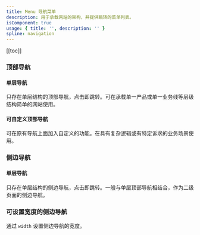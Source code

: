 ```yaml
---
title: Menu 导航菜单
description: 用于承载网站的架构，并提供跳转的菜单列表。
isComponent: true
usage: { title: '', description: '' }
spline: navigation
---
```


[[toc]]

<script>
import Usage from "../DocUsage.svelte"
</script>

<Usage></Usage>

### 顶部导航

#### 单层导航

只存在单层结构的顶部导航，点击即跳转。可在承载单一产品或单一业务线等层级结构简单的网站使用。

<script>
import TopSingle from "../../example/TopSingle.svelte"
</script>

<TopSingle></TopSingle>

[//]: # '#### 双层导航'
[//]: #
[//]: # '顶部导航可承载2级页面导航。常用于聚焦单个业务线下的二级页面导航。'
[//]: #
[//]: # '<script>'
[//]: # 'import TopDouble from "../../example/TopDouble.svelte"'
[//]: # '</script>'
[//]: #
[//]: # '<TopDouble></TopDouble>'
[//]: #
[//]: # '#### 多层收纳导航'
[//]: #
[//]: # '顶部导航下拉菜单收纳2-3级页面导航，可拓展分组展示，常用于多种业务下的快速切换导航。'
[//]: #
[//]: # '<script>'
[//]: # 'import TopMultiple from "../../example/TopMultiple.svelte"'
[//]: # '</script>'
[//]: #
[//]: # '<TopMultiple></TopMultiple>'

#### 可自定义顶部导航

可在原有导航上面加入自定义的功能。在具有复杂逻辑或有特定诉求的业务场景使用。

<script>
import TopCustom from "../../example/TopCustom.svelte"
</script>

<TopCustom></TopCustom>

### 侧边导航

#### 单层导航

只存在单层结构的侧边导航，点击即跳转。一般与单层顶部导航相结合，作为二级页面的侧边导航。

<script>
import SideSingle from "../../example/SideSingle.svelte"
</script>

<SideSingle></SideSingle>

[//]: # '#### 平铺式侧边导航'
[//]: #
[//]: # '侧边导航可承载1-3级页面导航，并平铺展示。适用于层级较深的网站。'
[//]: #
[//]: # '<script>'
[//]: # 'import SideMulti from "../../example/SideMulti.svelte"'
[//]: # '</script>'
[//]: #
[//]: # '<SideMulti></SideMulti>'
[//]: #
[//]: # '#### 可分组的侧边导航'
[//]: #
[//]: # '针对大量页面进行分组展示，以方便用户理解及查找。一般在大量业务或者页面需要展示的网站使用。'
[//]: #
[//]: # '<script>'
[//]: # 'import SideGroup from "../../example/SideGroup.svelte"'
[//]: # '</script>'
[//]: #
[//]: # '<SideGroup></SideGroup>'
[//]: #
[//]: # '#### 可收起的侧边导航'
[//]: #
[//]: # '在侧边导航上提供收起按钮，点击后可以将侧边栏最小化，常见于带有图标的侧边导航。'
[//]: #
[//]: # '<script>'
[//]: # 'import SideClosable from "../../example/SideClosable.svelte"'
[//]: # '</script>'
[//]: #
[//]: # '<SideClosable></SideClosable>'

### 可设置宽度的侧边导航

通过 `width` 设置侧边导航的宽度。

<script>
import SideWidth from "../../example/SideWidth.svelte"
</script>

<SideWidth></SideWidth>
